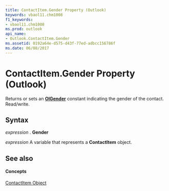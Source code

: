 ```yaml
---
title: ContactItem.Gender Property (Outlook)
keywords: vbaol11.chm1008
f1_keywords:
- vbaol11.chm1008
ms.prod: outlook
api_name:
- Outlook.ContactItem.Gender
ms.assetid: 0192a64e-d575-d43f-77ed-adbcc156786f
ms.date: 06/08/2017
---
```



# ContactItem.Gender Property (Outlook)

Returns or sets an  **[OlGender](olgender-enumeration-outlook.md)** constant indicating the gender of the contact. Read/write.


## Syntax

 _expression_ . **Gender**

 _expression_ A variable that represents a **ContactItem** object.


## See also


#### Concepts


[ContactItem Object](contactitem-object-outlook.md)


